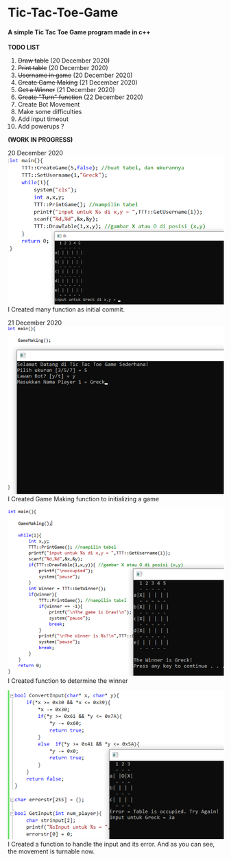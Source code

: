 # Tic-Tac-Toe-Game

#### A simple Tic Tac Toe Game program made in c++

**TODO LIST**
1. ~~Draw table~~ (20 December 2020)
2. ~~Print table~~ (20 December 2020)
3. ~~Username in game~~ (20 December 2020)
4. ~~Create Game Making~~ (21 December 2020)
5. ~~Get a Winner~~ (21 December 2020)
6. ~~Create "Turn" function~~ (22 December 2020)
7. Create Bot Movement
8. Make some difficulties
9. Add input timeout
10. Add powerups ?

**(WORK IN PROGRESS)**

20 December 2020<br />
![Creating some function about Tic Tac Toe Game](img-progress/20-des-2020.png)<br />
I Created many function as initial commit.<br />

21 December 2020<br />
![Creating Game making function](img-progress/21-des-2020-1.png)<br />
I Created Game Making function to initializing a game<br />

![Creating Get Winner function](img-progress/21-des-2020-2.png)<br />
I Created function to determine the winner<br />

![Handling input function](img-progress/22-des-2020-1.png)<br />
I Created a function to handle the input and its error. And as you can see, the movement is turnable now.<br />